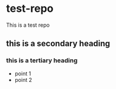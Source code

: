 # test-repo
This is a test repo
## this is a secondary heading
### this is a tertiary heading
* point 1
* point 2
